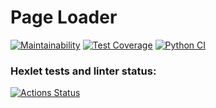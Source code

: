 # Page Loader

[![Maintainability](https://api.codeclimate.com/v1/badges/d1732d34eafc31df86cf/maintainability)](https://codeclimate.com/github/vetalpaprotsky/python-project-lvl4/maintainability)
[![Test Coverage](https://api.codeclimate.com/v1/badges/d1732d34eafc31df86cf/test_coverage)](https://codeclimate.com/github/vetalpaprotsky/python-project-lvl4/test_coverage)
[![Python CI](https://github.com/vetalpaprotsky/python-project-lvl4/workflows/Python%20CI/badge.svg)](https://github.com/vetalpaprotsky/python-project-lvl4/actions)

### Hexlet tests and linter status:
[![Actions Status](https://github.com/vetalpaprotsky/python-project-lvl4/workflows/hexlet-check/badge.svg)](https://github.com/vetalpaprotsky/python-project-lvl4/actions)
